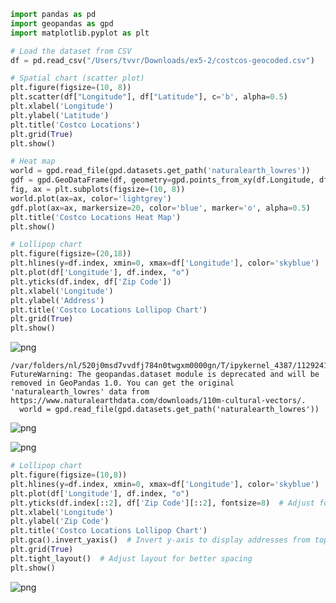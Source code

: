 ```python
import pandas as pd
import geopandas as gpd
import matplotlib.pyplot as plt

# Load the dataset from CSV
df = pd.read_csv("/Users/tvvr/Downloads/ex5-2/costcos-geocoded.csv")

# Spatial chart (scatter plot)
plt.figure(figsize=(10, 8))
plt.scatter(df["Longitude"], df["Latitude"], c='b', alpha=0.5)
plt.xlabel('Longitude')
plt.ylabel('Latitude')
plt.title('Costco Locations')
plt.grid(True)
plt.show()

# Heat map
world = gpd.read_file(gpd.datasets.get_path('naturalearth_lowres'))
gdf = gpd.GeoDataFrame(df, geometry=gpd.points_from_xy(df.Longitude, df.Latitude))
fig, ax = plt.subplots(figsize=(10, 8))
world.plot(ax=ax, color='lightgrey')
gdf.plot(ax=ax, markersize=20, color='blue', marker='o', alpha=0.5)
plt.title('Costco Locations Heat Map')
plt.show()

# Lollipop chart
plt.figure(figsize=(20,18))
plt.hlines(y=df.index, xmin=0, xmax=df['Longitude'], color='skyblue')
plt.plot(df['Longitude'], df.index, "o")
plt.yticks(df.index, df['Zip Code'])
plt.xlabel('Longitude')
plt.ylabel('Address')
plt.title('Costco Locations Lollipop Chart')
plt.grid(True)
plt.show()

```


    
![png](output_0_0.png)
    


    /var/folders/nl/520j0msd7vvdfj784n0twgxm0000gn/T/ipykernel_4387/1129241124.py:18: FutureWarning: The geopandas.dataset module is deprecated and will be removed in GeoPandas 1.0. You can get the original 'naturalearth_lowres' data from https://www.naturalearthdata.com/downloads/110m-cultural-vectors/.
      world = gpd.read_file(gpd.datasets.get_path('naturalearth_lowres'))



    
![png](output_0_2.png)
    



    
![png](output_0_3.png)
    



```python
# Lollipop chart
plt.figure(figsize=(10,8))
plt.hlines(y=df.index, xmin=0, xmax=df['Longitude'], color='skyblue')
plt.plot(df['Longitude'], df.index, "o")
plt.yticks(df.index[::2], df['Zip Code'][::2], fontsize=8)  # Adjust fontsize and stride for better readability
plt.xlabel('Longitude')
plt.ylabel('Zip Code')
plt.title('Costco Locations Lollipop Chart')
plt.gca().invert_yaxis()  # Invert y-axis to display addresses from top to bottom
plt.grid(True)
plt.tight_layout()  # Adjust layout for better spacing
plt.show()

```


    
![png](output_1_0.png)
    



```python

```
